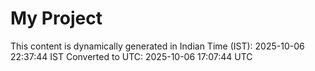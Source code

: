 # My Project

This content is dynamically generated in Indian Time (IST): 2025-10-06 22:37:44 IST
Converted to UTC: 2025-10-06 17:07:44 UTC
